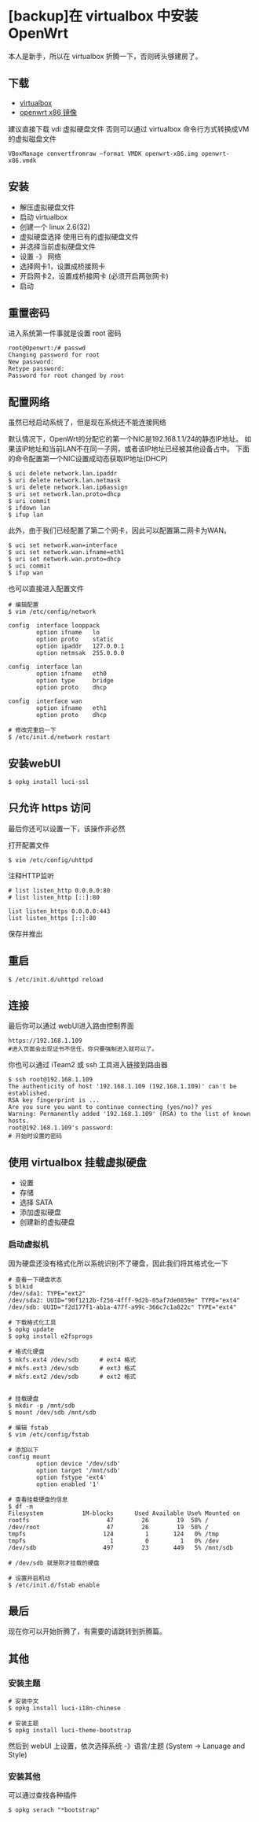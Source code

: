 <!-- title: [backup]在 virtualbox 中安装 OpenWrt-->
<!-- author: <David Jones qowera@qq.com>-->
<!-- date: 2015-04-11 12:57:14-->
<!-- category: openwrt,virtualbox-->
<!-- tag: openwrt,路由器,virtualbox-->

# [backup]在 virtualbox 中安装 OpenWrt

本人是新手，所以在 virtualbox 折腾一下，否则砖头够建房了。

## 下载
- [virtualbox](https://www.virtualbox.org/)
- [openwrt x86 镜像](https://downloads.openwrt.org/)

建议直接下载 vdi 虚拟硬盘文件
否则可以通过 virtualbox 命令行方式转换成VM的虚拟磁盘文件
```
VBoxManage convertfromraw –format VMDK openwrt-x86.img openwrt-x86.vmdk
```

## 安装

- 解压虚拟硬盘文件
- 启动 virtualbox
- 创建一个 linux 2.6(32)
- 虚拟硬盘选择 使用已有的虚拟硬盘文件
- 并选择当前虚拟硬盘文件
- 设置 -》 网络
- 选择网卡1，设置成桥接网卡
- 开启网卡2，设置成桥接网卡 (必须开启两张网卡)
- 启动

## 重置密码
进入系统第一件事就是设置 root 密码

```
root@Openwrt:/# passwd
Changing password for root
New password:
Retype password:
Password for root changed by root
```

## 配置网络
虽然已经启动系统了，但是现在系统还不能连接网络

默认情况下，OpenWrt的分配它的第一个NIC是192.168.1.1/24的静态IP地址。
如果该IP地址和当前LAN不在同一子网，或者该IP地址已经被其他设备占中。
下面的命令配置第一个NIC设置成动态获取IP地址(DHCP)

```
$ uci delete network.lan.ipaddr
$ uri delete network.lan.netmask
$ uri delete network.lan.ip6assign
$ uri set network.lan.proto=dhcp
$ uri commit
$ ifdown lan
$ ifup lan
```

此外，由于我们已经配置了第二个网卡，因此可以配置第二网卡为WAN。
```
$ uci set network.wan=interface
$ uci set network.wan.ifname=eth1
$ uri set network.wan.proto=dhcp
$ uci commit
$ ifup wan
```

也可以直接进入配置文件
```
# 编辑配置
$ vim /etc/config/network

config  interface looppack
        option ifname   lo
        option proto    static
        option ipaddr   127.0.0.1
        option netmsak  255.0.0.0

config  interface lan
        option ifname   eth0
        option type     bridge
        option proto    dhcp

config  interface wan
        option ifname   eth1
        option proto    dhcp

# 修改完重启一下
$ /etc/init.d/network restart
```

## 安装webUI
```
$ opkg install luci-ssl
```

## 只允许 https 访问
最后你还可以设置一下，该操作非必然

打开配置文件
```
$ vim /etc/config/uhttpd
```

注释HTTP监听
```
# list listen_http 0.0.0.0:80
# list listen_http [::]:80

list listen_https 0.0.0.0:443
list listen_https [::]:80
```
保存并推出

## 重启
```
$ /etc/init.d/uhttpd reload
```

## 连接

最后你可以通过 webUI进入路由控制界面
```
https://192.168.1.109
#进入页面会出现证书不信任，你只要强制进入就可以了。
```

你也可以通过 iTeam2 或 ssh 工具进入链接到路由器
```
$ ssh root@192.168.1.109
The authenticity of host '192.168.1.109 (192.168.1.109)' can't be established.
RSA key fingerprint is ...
Are you sure you want to continue connecting (yes/no)? yes
Warning: Permanently added '192.168.1.109' (RSA) to the list of known hosts.
root@192.168.1.109's password:
# 开始时设置的密码
```

## 使用 virtualbox 挂载虚拟硬盘

- 设置
- 存储
- 选择 SATA
- 添加虚拟硬盘
- 创建新的虚拟硬盘

### 启动虚拟机

因为硬盘还没有格式化所以系统识别不了硬盘，因此我们将其格式化一下

```
# 查看一下硬盘状态
$ blkid
/dev/sda1: TYPE="ext2"
/dev/sda2: UUID="90f1212b-f256-4fff-9d2b-05af7de0859e" TYPE="ext4"
/dev/sdb: UUID="f2d177f1-ab1a-477f-a99c-366c7c1a822c" TYPE="ext4"

# 下载格式化工具
$ opkg update
$ opkg install e2fsprogs

# 格式化硬盘
$ mkfs.ext4 /dev/sdb      # ext4 格式
# mkfs.ext3 /dev/sdb      # ext3 格式
# mkfs.ext2 /dev/sdb      # ext2 格式


# 挂载硬盘
$ mkdir -p /mnt/sdb
$ mount /dev/sdb /mnt/sdb

# 编辑 fstab
$ vim /etc/config/fstab 

# 添加以下
config mount
        option device '/dev/sdb'
        option target '/mnt/sdb'
        option fstype 'ext4'
        option enabled '1'

# 查看挂载硬盘的信息
$ df -m
Filesystem           1M-blocks      Used Available Use% Mounted on
rootfs                      47        26        19  58% /
/dev/root                   47        26        19  58% /
tmpfs                      124         1       124   0% /tmp
tmpfs                        1         0         1   0% /dev
/dev/sdb                   497        23       449   5% /mnt/sdb

# /dev/sdb 就是刚才挂载的硬盘

# 设置开启机动
$ /etc/init.d/fstab enable
```

## 最后
现在你可以开始折腾了，有需要的请跳转到折腾篇。

## 其他

### 安装主题
```
# 安装中文
$ opkg install luci-i18n-chinese

# 安装主题
$ opkg install luci-theme-bootstrap
```

然后到 webUI 上设置，依次选择系统 -》语言/主题 (System -> Lanuage and Style)

### 安装其他
可以通过查找各种插件
```
$ opkg serach "*bootstrap"
```